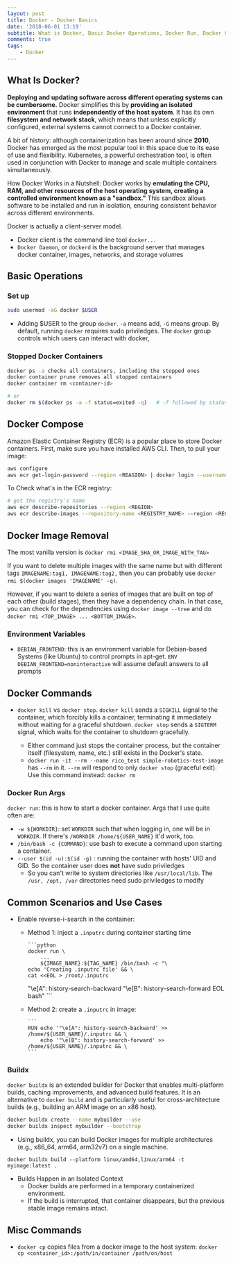 ```yaml
---
layout: post
title: Docker - Docker Basics
date: '2018-06-01 13:19'
subtitle: What is Docker, Basic Docker Operations, Docker Run, Docker Cp
comments: true
tags:
    - Docker
---
```


## What Is Docker?

**Deploying and updating software across different operating systems can be cumbersome.** Docker simplifies this by **providing an isolated environment** that runs **independently of the host system**. It has its own **filesystem and network stack**, which means that unless explicitly configured, external systems cannot connect to a Docker container.

A bit of history: although containerization has been around since **2010**, Docker has emerged as the most popular tool in this space due to its ease of use and flexibility. Kubernetes, a powerful orchestration tool, is often used in conjunction with Docker to manage and scale multiple containers simultaneously.

How Docker Works in a Nutshell: Docker works by **emulating the CPU, RAM, and other resources of the host operating system, creating a controlled environment known as a "sandbox."** This sandbox allows software to be installed and run in isolation, ensuring consistent behavior across different environments.

Docker is actually a client-server model.

- Docker client is the command line tool `docker...`
- `Docker Daemon`, or `dockerd` is the  background server that manages docker container, images, networks, and storage volumes

## Basic Operations

### Set up

```bash
sudo usermod -aG docker $USER
```

- Adding $USER to the group `docker`. `-a` means add, `-G` means group. By default, running `docker` requires sudo priviledges. The `docker` group controls which users can interact with docker,

### Stopped Docker Containers

```bash
docker ps -a checks all containers, including the stopped ones
docker container prune removes all stopped containers
docker container rm <container-id>

# or
docker rm $(docker ps -a -f status=exited -q)   # -f followed by status
```

## Docker Compose

Amazon Elastic Container Registry (ECR) is a popular place to store Docker containers. First, make sure you have installed AWS CLI. Then, to pull your image:

```bash
aws configure
aws ecr get-login-password --region <REAGION> | docker login --username AWS --password-stdin <ECR_IMAGE_PATH>
```

To Check what's in the ECR registry:

```bash
# get the registry's name
aws ecr describe-repositories --region <REGION>
aws ecr describe-images --repository-name <REGISTRY_NAME> --region <REGION>
```

## Docker Image Removal

The most vanilla version is `docker rmi <IMAGE_SHA_OR_IMAGE_WITH_TAG>`

If you want to delete multiple images with the same name but with different tags `IMAGENAME:tag1, IMAGENAME:tag2,` then you can probably use `docker rmi $(docker images 'IMAGENAME' -q)`.

However, if you want to delete a series of images that are built on top of each other (build stages), then they have a dependency chain. In that case, you can check for the dependencies using `docker image --tree` and do `docker rmi <TOP_IMAGE> ... <BOTTOM_IMAGE>`.

### Environment Variables

- `DEBIAN_FRONTEND`: this is an environment variable for Debian-based Systems (like Ubuntu) to control prompts in apt-get. `ENV DEBIAN_FRONTEND=noninteractive` will assume default answers to all prompts

## Docker Commands

- `docker kill` vs `docker stop`. `docker kill` sends a `SIGKILL` signal to the container, which forcibly kills a container, terminating it immediately without waiting for a graceful shutdown. `docker stop` sends a `SIGTERM` signal, which waits for the container to shutdown gracefully.

  - Either command just stops the container process, but the container itself (filesystem, name, etc.) still exists in the Docker's state.
  - `docker run -it --rm --name rico_test simple-robotics-test-image` has `--rm` in it. `--rm` will respond to only `docker stop` (graceful exit). Use this command instead: `docker rm`

### Docker Run Args

`docker run`: this is how to start a docker container. Args that I use quite often are:

- `-w ${WORKDIR}`: set `WORKDIR` such that when logging in, one will be in `WORKDIR`. If there's `/WORKDIR /home/${USER_NAME}` it'd work, too.
- `/bin/bash -c {COMMAND}`: use bash to execute a command upon starting a container.
- `--user $(id -u):$(id -g)` : running the container with hosts' UID and GID. So the container user does **not** have sudo priviledges
  - So you can't write to system directories like `/usr/local/lib`. The `/usr, /opt, /var` directories need sudo priviledges to modify

## Common Scenarios and Use Cases

- Enable reverse-i-search in the container:
  - Method 1: inject a `.inputrc` during container starting time

        ```python
        docker run \
            ...
            ${IMAGE_NAME}:${TAG_NAME} /bin/bash -c "\
        echo 'Creating .inputrc file' && \
        cat <<EOL > /root/.inputrc
    \"\e[A\": history-search-backward
    \"\e[B\": history-search-forward
    EOL
        bash"
        ```
  - Method 2: create a `.inputrc` in image:

        ```
        RUN echo '"\e[A": history-search-backward' >> /home/${USER_NAME}/.inputrc && \
            echo '"\e[B": history-search-forward' >> /home/${USER_NAME}/.inputrc && \
        ```

### Buildx
`docker buildx` is an extended builder for Docker that enables multi-platform builds, caching improvements, and advanced build features. It is an alternative to `docker build` and is particularly useful for cross-architecture builds (e.g., building an ARM image on an x86 host).

```bash
docker buildx create --name mybuilder --use
docker buildx inspect mybuilder --bootstrap
```

- Using buildx, you can build Docker images for multiple architectures (e.g., x86_64, arm64, arm32v7) on a single machine.

```
docker buildx build --platform linux/amd64,linux/arm64 -t myimage:latest .
```

- Builds Happen in an Isolated Context
    - Docker builds are performed in a temporary containerized environment.
    - If the build is interrupted, that container disappears, but the previous stable image remains intact.


## Misc Commands

- `docker cp` copies files from a docker image to the host system: `docker cp <container_id>:/path/in/container /path/on/host`